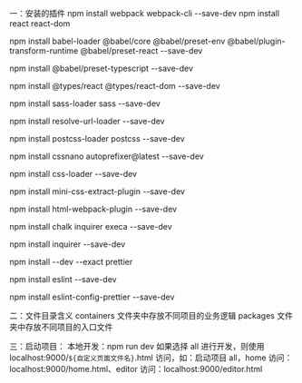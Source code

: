一：安装的插件
npm install webpack webpack-cli --save-dev
npm install react react-dom

  <!-- //配置项目react支持jsx -->

npm install babel-loader @babel/core @babel/preset-env @babel/plugin-transform-runtime @babel/preset-react --save-dev

  <!-- //配置typescript -->

npm install @babel/preset-typescript --save-dev

  <!-- //tsx文件会查找package.json中的type字段，所以需要重新引入react和react-dom -->

npm install @types/react @types/react-dom --save-dev

  <!-- webpack配置sass -->

npm install sass-loader sass --save-dev

  <!-- sass编译后的css文件路径不是我们想要的，所以需要resolve-url-loader处理一下路径 -->

npm install resolve-url-loader --save-dev

  <!-- 处理生成的css用postcss-loader -->

npm install postcss-loader postcss --save-dev

  <!-- 配置使用postcss-loader会用到另外两个插件 -->

npm install cssnano autoprefixer@latest --save-dev

  <!-- 解析一下css文件中的@import/require语句 -->

npm install css-loader --save-dev

  <!-- 独立为每个js打包独立的css文件 -->

npm install mini-css-extract-plugin --save-dev

  <!-- 配置html文件使用插件html-webpack-plugin -->

npm install html-webpack-plugin --save-dev

  <!-- webpack工程化用到的插件execa(用于开启一个node子进程)、inquirer（提供一些api和node中的命令行的交互）、chalk(w为我们的打印带上丰富的颜色) -->

npm install chalk inquirer execa --save-dev

  <!-- 和用户交互 -->

npm install inquirer --save-dev

  <!-- 代码风格优化 -->

npm install --dev --exact prettier

  <!-- 代码检查 -->

npm install eslint --save-dev

  <!-- 当prettier和eslint共同工作时，他们可能会冲突。我们需要安装eslint-config-prettie插件并且覆盖eslint部分规则。 -->

npm install eslint-config-prettier --save-dev

二：文件目录含义
containers 文件夹中存放不同项目的业务逻辑
packages 文件夹中存放不同项目的入口文件

三：启动项目：
本地开发：npm run dev
如果选择 all 进行开发，则使用 localhost:9000/`${自定义页面文件名}`.html 访问，如：启动项目 all，home 访问：localhost:9000/home.html、editor 访问：localhost:9000/editor.html
